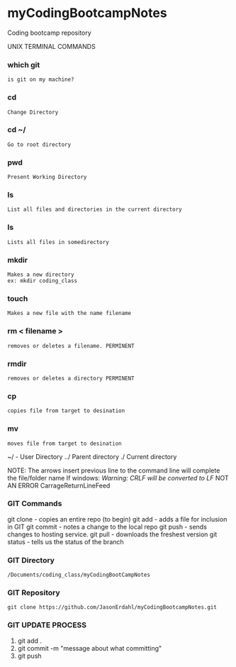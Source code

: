 # myCodingBootcampNotes
Coding bootcamp repository


UNIX TERMINAL COMMANDS
### which git
    is git on my machine?
### cd
    Change Directory
### cd ~/
    Go to root directory
### pwd
    Present Working Directory
### ls
    List all files and directories in the current directory
### ls <somedirectory>
    Lists all files in somedirectory
### mkdir
    Makes a new directory
    ex: mkdir coding_class
### touch <some filename>
    Makes a new file with the name filename
### rm < filename >
    removes or deletes a filename. PERMINENT
### rmdir <directory>
    removes or deletes a directory PERMINENT
### cp <targetfile> <destination file>
    copies file from target to desination
### mv <targetfile> <destination file>
    moves file from target to desination

~/ - User Directory
../  Parent directory
./   Current directory

NOTE:   The <up> <down> arrows insert previous line to the command line
        <tab> will complete the file/folder name 
        If windows: *Warning: CRLF will be converted to LF*  NOT AN ERROR CarrageReturnLineFeed

### GIT Commands
git clone   - copies an entire repo (to begin)
git add     - adds a file for inclusion in GIT
git commit  - notes a change to the local repo
git push    - sends changes to hosting service.
git pull    - downloads the freshest version
git status  - tells us the status of the branch

### GIT Directory
    /Documents/coding_class/myCodingBootCampNotes

### GIT Repository
    git clone https://github.com/JasonErdahl/myCodingBootcampNotes.git

### GIT UPDATE PROCESS
1. git add .
2. git commit -m "message about what committing"
3. git push


